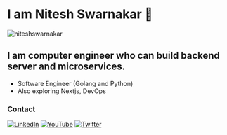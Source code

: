 <!--
**niteshswarnakar/niteshswarnakar** is a ✨ _special_ ✨ repository because its `README.md` (this file) appears on your GitHub profile.

Here are some ideas to get you started:


-->

# I am Nitesh Swarnakar 👋

<p align="left"> <img src="https://komarev.com/ghpvc/?username=niteshswarnakar&label=Profile%20views&color=0e75b6&style=flat" alt="niteshswarnakar" /> </p>

## I am computer engineer who can build backend server and microservices.

- Software Engineer (Golang and Python)
- Also exploring Nextjs, DevOps

<h3 align="left">Contact</h3>

[![LinkedIn](https://img.shields.io/badge/-LinkedIn-%230077B5?style=flat&logo=linkedin&logoColor=white)](https://www.linkedin.com/in/nitesh-swarnakar-75411a142/?originalSubdomain=np/)
[![YouTube](https://img.shields.io/badge/-YouTube-%23FF0000?style=flat&logo=youtube&logoColor=white)](https://www.youtube.com/channel/UC1TV12WBhgkRHc7ACXlA0hg)
[![Twitter](https://img.shields.io/badge/-Twitter-%231DA1F2?style=flat&logo=twitter&logoColor=white)](https://twitter.com/NiteshSwarnakar)
